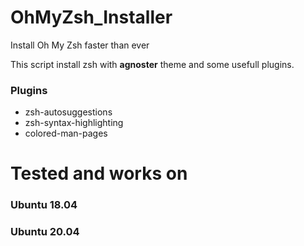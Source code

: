 # OhMyZsh_Installer
Install Oh My Zsh faster than ever

This script install zsh with **agnoster** theme and some usefull plugins.

### **Plugins**
- zsh-autosuggestions
- zsh-syntax-highlighting
- colored-man-pages

# Tested and works on
### Ubuntu 18.04
### Ubuntu 20.04